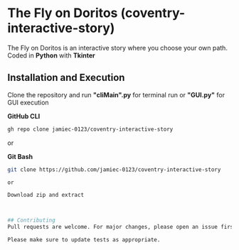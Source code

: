 # The Fly on Doritos (coventry-interactive-story)

The Fly on Doritos is an interactive story where you choose your own path. Coded in **Python** with **Tkinter**

## Installation and Execution

Clone the repository and run **"cliMain".py** for terminal run or **"GUI.py"** for GUI execution

**GitHub CLI**
```bash
gh repo clone jamiec-0123/coventry-interactive-story
```
or

**Git Bash**
```bash
git clone https://github.com/jamiec-0123/coventry-interactive-story

or

Download zip and extract



## Contributing
Pull requests are welcome. For major changes, please open an issue first to discuss what you would like to change.

Please make sure to update tests as appropriate.

